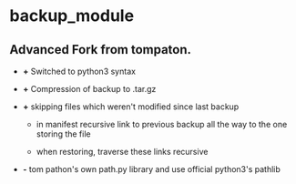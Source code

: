 # backup_module
**Advanced Fork from tompaton.**
--

  * **+** Switched to python3 syntax

  * **+** Compression of backup to .tar.gz

  * **+** skipping files which weren't modified since last backup

    * in manifest recursive link to previous backup all the way to the one storing the file
    
    * when restoring, traverse these links recursive

  * **-**  tom pathon's own path.py library and use official python3's pathlib
